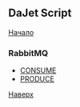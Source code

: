 ## DaJet Script

[Начало](https://github.com/zhichkin/dajet/tree/main/doc/dajet-script/README.md)

### RabbitMQ
- [CONSUME](https://github.com/zhichkin/dajet/tree/main/doc/dajet-script/rabbitmq/consume/README.md)
- [PRODUCE](https://github.com/zhichkin/dajet/tree/main/doc/dajet-script/rabbitmq/produce/README.md)



[Наверх](#rabbitmq)
